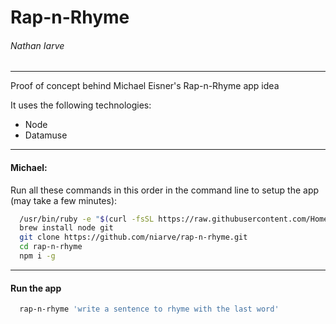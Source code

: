 # Rap-n-Rhyme
###### Nathan Iarve
---
Proof of concept behind Michael Eisner's Rap-n-Rhyme app idea

It uses the following technologies:
* Node
* Datamuse

---
#### Michael:
Run all these commands in this order in the command line to setup the app (may take a few minutes):
```sh
  /usr/bin/ruby -e "$(curl -fsSL https://raw.githubusercontent.com/Homebrew/install/master/install)"
  brew install node git
  git clone https://github.com/niarve/rap-n-rhyme.git
  cd rap-n-rhyme
  npm i -g
```

---
#### Run the app
```sh
  rap-n-rhyme 'write a sentence to rhyme with the last word'
```
